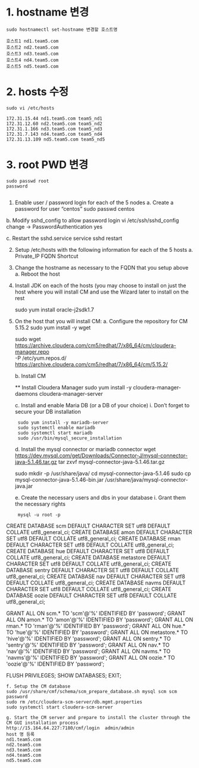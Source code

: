 # 1. hostname 변경

```
sudo hostnamectl set-hostname 변경할 호스트명

호스트1 nd1.team5.com
호스트2 nd2.team5.com
호스트3 nd3.team5.com
호스트4 nd4.team5.com
호스트5 nd5.team5.com
```

# 2. hosts 수정

```
sudo vi /etc/hosts

172.31.15.44 nd1.team5.com team5_nd1
172.31.12.60 nd2.team5.com team5_nd2
172.31.1.166 nd3.team5.com team5_nd3
172.31.7.143 nd4.team5.com team5_nd4
172.31.13.109 nd5.team5.com team5_nd5
```

# 3. root PWD 변경
```
sudo passwd root 
password
```

```
```
1. Enable user / password login for each of the 5 nodes 
a. Create a password for user “centos” 
	sudo passwd centos
	
b. Modify sshd_config to allow password login 
	vi /etc/ssh/sshd_config
		change -> PasswordAuthentication yes
		
c. Restart the sshd.service 
   service sshd restart

2. Setup /etc/hosts with the following information for each of the 5 hosts 
a. Private_IP FQDN Shortcut 

3. Change the hostname as necessary to the FQDN that you setup above a. Reboot the host 

4. Install JDK on each of the hosts 
  (you may choose to install on just the host where you will install CM 
   and use the Wizard later to install on the rest 
   
   sudo yum install oracle-j2sdk1.7

5. On the host that you will install CM: 
	a. Configure the repository for CM 5.15.2 
	sudo yum install -y wget
	
	sudo wget https://archive.cloudera.com/cm5/redhat/7/x86_64/cm/cloudera-manager.repo \
-P /etc/yum.repos.d/
https://archive.cloudera.com/cm5/redhat/7/x86_64/cm/5.15.2/


	b. Install CM 
	
	** Install Cloudera Manager
		sudo yum install -y cloudera-manager-daemons cloudera-manager-server


	c. Install and enable Maria DB (or a DB of your choice) 
		i. Don’t forget to secure your DB installation 
		
		sudo yum install -y mariadb-server
		sudo systemctl enable mariadb
		sudo systemctl start mariadb
		sudo /usr/bin/mysql_secure_installation
		
	d. Install the mysql connector or mariadb connector 
	wget https://dev.mysql.com/get/Downloads/Connector-J/mysql-connector-java-5.1.46.tar.gz
	tar zxvf mysql-connector-java-5.1.46.tar.gz

	sudo mkdir -p /usr/share/java/
	cd mysql-connector-java-5.1.46
	sudo cp mysql-connector-java-5.1.46-bin.jar /usr/share/java/mysql-connector-java.jar
	
	e. Create the necessary users and dbs in your database 
		i. Grant them the necessary rights 
		
		mysql -u root -p

CREATE DATABASE scm DEFAULT CHARACTER SET utf8 DEFAULT COLLATE utf8_general_ci;
CREATE DATABASE amon DEFAULT CHARACTER SET utf8 DEFAULT COLLATE utf8_general_ci;
CREATE DATABASE rman DEFAULT CHARACTER SET utf8 DEFAULT COLLATE utf8_general_ci;
CREATE DATABASE hue DEFAULT CHARACTER SET utf8 DEFAULT COLLATE utf8_general_ci;
CREATE DATABASE metastore DEFAULT CHARACTER SET utf8 DEFAULT COLLATE utf8_general_ci;
CREATE DATABASE sentry DEFAULT CHARACTER SET utf8 DEFAULT COLLATE utf8_general_ci;
CREATE DATABASE nav DEFAULT CHARACTER SET utf8 DEFAULT COLLATE utf8_general_ci;
CREATE DATABASE navms DEFAULT CHARACTER SET utf8 DEFAULT COLLATE utf8_general_ci;
CREATE DATABASE oozie DEFAULT CHARACTER SET utf8 DEFAULT COLLATE utf8_general_ci;

GRANT ALL ON scm.* TO 'scm'@'%' IDENTIFIED BY 'password';
GRANT ALL ON amon.* TO 'amon'@'%' IDENTIFIED BY 'password';
GRANT ALL ON rman.* TO 'rman'@'%' IDENTIFIED BY 'password';
GRANT ALL ON hue.* TO 'hue'@'%' IDENTIFIED BY 'password';
GRANT ALL ON metastore.* TO 'hive'@'%' IDENTIFIED BY 'password';
GRANT ALL ON sentry.* TO 'sentry'@'%' IDENTIFIED BY 'password';
GRANT ALL ON nav.* TO 'nav'@'%' IDENTIFIED BY 'password';
GRANT ALL ON navms.* TO 'navms'@'%' IDENTIFIED BY 'password';
GRANT ALL ON oozie.* TO 'oozie'@'%' IDENTIFIED BY 'password';

FLUSH PRIVILEGES;
SHOW DATABASES;
EXIT;		
		
		
		
	f. Setup the CM database 
	sudo /usr/share/cmf/schema/scm_prepare_database.sh mysql scm scm password
	sudo rm /etc/cloudera-scm-server/db.mgmt.properties
	sudo systemctl start cloudera-scm-server

	g. Start the CM server and prepare to install the cluster through the CM GUI installation process
	http://15.164.64.227:7180/cmf/login  admin/admin
	host 명 등록
	nd1.team5.com
	nd2.team5.com
	nd3.team5.com
	nd4.team5.com
	nd5.team5.com
	
```
